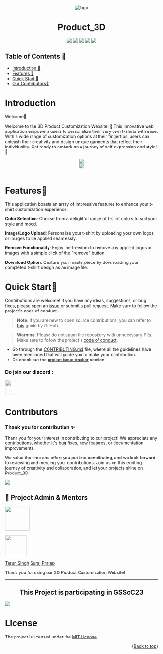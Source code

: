  <div align="center">
 <img src="https://res.cloudinary.com/dxxeks4o5/image/upload/v1690038166/icons8-shirt-58_telfkv.png" alt="logo"/>
<h1>Product_3D</h1>

![](https://img.shields.io/badge/React-61DAFB?style=for-the-badge&logo=react&color=blue)
![](https://img.shields.io/badge/Three.js-8A2BE2?style=for-the-badge&logo=three.js&color=black)
![](https://img.shields.io/badge/javascript-8A2BE2?style=for-the-badge&logo=javascript&labelcolor=yellow)
![](https://img.shields.io/badge/Node.js-8A2BE2?style=for-the-badge&logo=Node.js&color=orange)
![](https://img.shields.io/badge/Tailwindcss-8A2BE2?style=for-the-badge&logo=Tailwind&color=yellow)

</div>

## Table of Contents 📒

- [Introduction 👋](#introduction-)
- [Features 🌟](#features-)
- [Quick Start 🚀](#quickstart-)
- [Our Contributors🤝](#contributors-)

# Introduction <a name="introduction"></a>

Welcome👋

<p> 
Welcome to the 3D Product Customization Website! 🌟 This innovative web application empowers users to personalize their very own t-shirts with ease. With a wide range of customization options at their fingertips, users can unleash their creativity and design unique garments that reflect their individuality. Get ready to embark on a journey of self-expression and style! 🎉
</p>
<center><img src="https://imgur.com/DvEZnW7.png" /></center>
<center><img src="https://imgur.com/B1yHPt2.png" /></center>
<br/>

# Features🌟 <a name="features"></a>

This application boasts an array of impressive features to enhance your t-shirt customization experience:

**Color Selection**: Choose from a delightful range of t-shirt colors to suit your style and mood.

**Image/Logo Upload**: Personalize your t-shirt by uploading your own logos or images to be applied seamlessly.

**Remove Functionality**: Enjoy the freedom to remove any applied logos or images with a simple click of the "remove" button.

**Download Option**: Capture your masterpiece by downloading your completed t-shirt design as an image file.

# Quick Start🚀 <a name="quickstart"></a>

Contributions are welcome! If you have any ideas, suggestions, or bug fixes, please open an
[issue](https://github.com/amanjaiman1/Product_3D/issues/new/choose) or submit a pull request. Make sure to follow the project's code of conduct.

> **Note**: If you are new to open source contributions, you can refer to [this](https://opensource.guide/how-to-contribute/) guide by GitHub.

> **Warning**: Please do not spam the repository with unnecessary PRs. Make sure to follow the project's [code of conduct](https://github.com/amanjaiman1/Product_3D/blob/main/CODE_OF_CONDUCT.md).

- Go through the [CONTRIBUTING.md](https://github.com/amanjaiman1/Product_3D/blob/main/CONTRIBUTING.md) file, where all the guidelines have been mentioned that will guide you to make your contribution.
- Do check out the [project issue tracker](https://github.com/amanjaiman1/Product_3D/issues) section.

### Do join our discord :

<a href="https://discord.gg/V48uzUSW">
  <img src="https://img.icons8.com/color/2x/discord--v2.png" height="50px"></img>
</a>

# Contributors <a name="contributors"></a>

### Thank you for contribution ✨

Thank you for your interest in contributing to our project! We appreciate any contributions, whether it's bug fixes, new features, or documentation improvements.

We value the time and effort you put into contributing, and we look forward to reviewing and merging your contributions. Join us on this exciting journey of creativity and collaboration, and let your projects shine on Product_3D!
<br/>

<a href="https://github.com/amanjaiman1/Product_3D/graphs/contributors">
<img src="https://contrib.rocks/image?repo=amanjaiman1/Product_3D" />
</a>

<br/>

## 🤠 Project Admin & Mentors

<a href="https://github.com/amanjaiman1"><img src="https://imgur.com/av7nYpM.png" height="80px"/></a>

<img src="https://imgur.com/4gVHX1q.png" height="70px"/>

<a href="https://github.com/tarunsinghofficial/">Tarun Singh</a>
<a href="https://github.com/SurajPratap10">Suraj Pratap</a>

Thank you for using our 3D Product Customization Website!

---

## <center>This Project is participating in GSSoC23</center>

<img src="https://imgur.com/wuiJXqr.png"/>

# License

The project is licensed under the [MIT License](./LICENSE).

<p align="right">(<a href="#top">Back to top</a>)</p>
